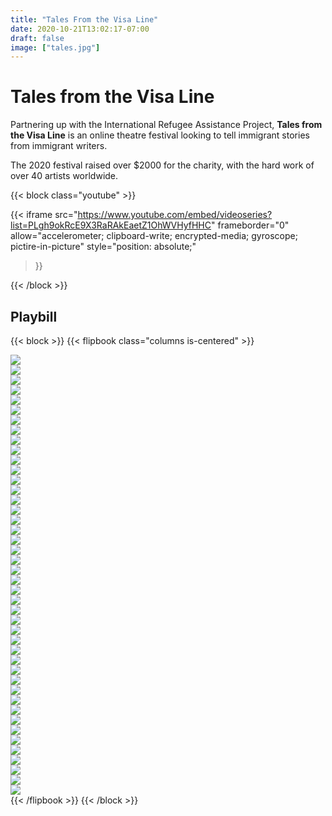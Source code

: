 ```yaml
---
title: "Tales From the Visa Line"
date: 2020-10-21T13:02:17-07:00
draft: false
image: ["tales.jpg"]
---
```


# Tales from the Visa Line
Partnering up with the International Refugee Assistance Project, **Tales from the
Visa Line** is an online theatre festival looking to tell immigrant stories from
immigrant writers.

The 2020 festival raised over $2000 for the charity, with the
hard work of over 40 artists worldwide.

{{< block class="youtube" >}}

{{< iframe
    src="https://www.youtube.com/embed/videoseries?list=PLgh9okRcE9X3RaRAkEaetZ1OhWVHyfHHC"
    frameborder="0"
    allow="accelerometer; clipboard-write; encrypted-media; gyroscope; pictire-in-picture"
    style="position: absolute;"
>}}

{{< /block >}}

## Playbill

{{< block >}}
{{< flipbook class="columns is-centered" >}}
<div id="flipbook" class="tales-playbill">
    <div> <img src="/tales-playbill/01.jpg"> </div>
    <div> <img src="/tales-playbill/43.jpg"> </div>
    <div> <img src="/tales-playbill/02.jpg"> </div>
    <div> <img src="/tales-playbill/03.jpg"> </div>
    <div> <img src="/tales-playbill/04.jpg"> </div>
    <div> <img src="/tales-playbill/05.jpg"> </div>
    <div> <img src="/tales-playbill/06.jpg"> </div>
    <div> <img src="/tales-playbill/07.jpg"> </div>
    <div> <img src="/tales-playbill/08.jpg"> </div>
    <div> <img src="/tales-playbill/09.jpg"> </div>
    <div> <img src="/tales-playbill/10.jpg"> </div>
    <div> <img src="/tales-playbill/11.jpg"> </div>
    <div> <img src="/tales-playbill/12.jpg"> </div>
    <div> <img src="/tales-playbill/13.jpg"> </div>
    <div> <img src="/tales-playbill/14.jpg"> </div>
    <div> <img src="/tales-playbill/15.jpg"> </div>
    <div> <img src="/tales-playbill/16.jpg"> </div>
    <div> <img src="/tales-playbill/17.jpg"> </div>
    <div> <img src="/tales-playbill/18.jpg"> </div>
    <div> <img src="/tales-playbill/19.jpg"> </div>
    <div> <img src="/tales-playbill/20.jpg"> </div>
    <div> <img src="/tales-playbill/21.jpg"> </div>
    <div> <img src="/tales-playbill/22.jpg"> </div>
    <div> <img src="/tales-playbill/23.jpg"> </div>
    <div> <img src="/tales-playbill/24.jpg"> </div>
    <div> <img src="/tales-playbill/25.jpg"> </div>
    <div> <img src="/tales-playbill/26.jpg"> </div>
    <div> <img src="/tales-playbill/27.jpg"> </div>
    <div> <img src="/tales-playbill/28.jpg"> </div>
    <div> <img src="/tales-playbill/29.jpg"> </div>
    <div> <img src="/tales-playbill/30.jpg"> </div>
    <div> <img src="/tales-playbill/31.jpg"> </div>
    <div> <img src="/tales-playbill/32.jpg"> </div>
    <div> <img src="/tales-playbill/33.jpg"> </div>
    <div> <img src="/tales-playbill/34.jpg"> </div>
    <div> <img src="/tales-playbill/35.jpg"> </div>
    <div> <img src="/tales-playbill/36.jpg"> </div>
    <div> <img src="/tales-playbill/37.jpg"> </div>
    <div> <img src="/tales-playbill/38.jpg"> </div>
    <div> <img src="/tales-playbill/39.jpg"> </div>
    <div> <img src="/tales-playbill/40.jpg"> </div>
    <div> <img src="/tales-playbill/41.jpg"> </div>
    <div> <img src="/tales-playbill/42.jpg"> </div>
    <div> <img src="/tales-playbill/43.jpg"> </div>
    <div></div>
    <script src="https://ajax.googleapis.com/ajax/libs/jquery/3.5.1/jquery.min.js"></script>
    <script type="text/javascript" src="http://www.turnjs.com/lib/turn.min.js"></script>
{{< /flipbook >}}
{{< /block >}}
